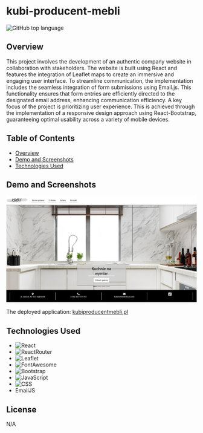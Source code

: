 # kubi-producent-mebli

![GitHub top language](https://img.shields.io/github/languages/top/paulinasiwko/kubi-producent-mebli)

## Overview

This project involves the development of an authentic company website in collaboration with stakeholders. The website is built using React and features the integration of Leaflet maps to create an immersive and engaging user interface. To streamline communication, the implementation includes the seamless integration of form submissions using Email.js. This functionality ensures that form entries are efficiently directed to the designated email address, enhancing communication efficiency. A key focus of the project is prioritizing user experience. This is achieved through the implementation of a responsive design approach using React-Bootstrap, guaranteeing optimal usability across a variety of mobile devices.

## Table of Contents

- [Overview](#overview)
- [Demo and Screenshots](#demo-and-screenshots)
- [Technologies Used](#technologies-used)

## Demo and Screenshots

![A screenshot of the deployed application](./src/img/kubi.png)

The deployed application: [kubiproducentmebli.pl](https://kubiproducentmebli.pl/)

## Technologies Used

- ![React](https://img.shields.io/badge/React-20232A?style=for-the-badge&logo=react&logoColor=61DAFB)
- ![ReactRouter](https://img.shields.io/badge/React_Router-CA4245?style=for-the-badge&logo=react-router&logoColor=white)
- ![Leaflet](https://img.shields.io/badge/Leaflet-199900?style=for-the-badge&logo=Leaflet&logoColor=white)
- ![FontAwesome](https://img.shields.io/badge/Font_Awesome-339AF0?style=for-the-badge&logo=fontawesome&logoColor=white)
- ![Bootstrap](https://img.shields.io/badge/Bootstrap-563D7C?style=for-the-badge&logo=bootstrap&logoColor=white)
- ![JavaScript](https://img.shields.io/badge/JavaScript-323330?style=for-the-badge&logo=javascript&logoColor=F7DF1E) 
- ![CSS](https://img.shields.io/badge/CSS3-1572B6?style=for-the-badge&logo=css3&logoColor=white)
- EmailJS

## License

N/A
